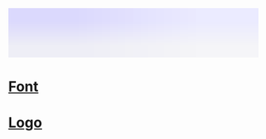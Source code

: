 <img height="100px" width="800px" src="Logo/Ummati.svg">

# [Font](/Font/ReadMe.md)

# [Logo](/Logo/ReadMe.md)